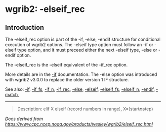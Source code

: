 # wgrib2: -elseif_rec

## Introduction

The -elseif_rec option is part of the
-if,
-else,
-endif structure for conditional execution of wgrib2 options.
The -elseif type option must follow an
-if or -elseif type option, and it must preceed either the next
-elseif type,
-else or
-endif option.

The -elseif_rec is the
-elseif equivalent of the
-if_rec option.

More details are in the [-if](./if.html) documentation.
The -else option was introduced with wgrib2 v3.0.0 to replace
the older version 1 IF structure.

See also:
[-if](./if.html),
[-if_fs](./if_fs.html),
[-if_n](./if_n.html),
[-if_rec](./if_rec.html),
[-else](./else.html),
[-elseif](./elseif.html),
[-elseif_fs](./elseif_fs.html),
[-elseif_n](./elseif_n.html),
[-endif](./endif.html),
[-match](./match.html),

---

> Description: elif X elseif (record numbers in range), X=(start:end:step)

_Docs derived from <https://www.cpc.ncep.noaa.gov/products/wesley/wgrib2/elseif_rec.html>_
